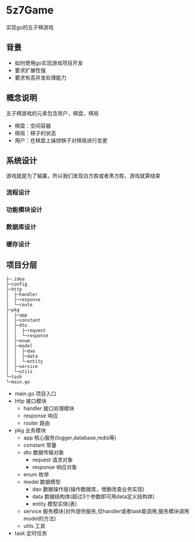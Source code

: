 # 5z7Game
实现go的五子棋游戏

## 背景
- 如何使用go实现游戏项目开发
- 要求扩展性强
- 要求有高并发处理能力


## 概念说明
五子棋游戏的元素包含用户，棋盘，棋局
- 棋盘：空间容器
- 棋局：棋子的状态
- 用户：在棋盘上操控棋子对棋局进行变更

## 系统设计
游戏就是为了输赢，所以我们发现白方胜或者黑方胜，游戏就算结束
### 流程设计

### 功能模块设计

### 数据库设计

### 缓存设计

## 项目分层
```
├─.idea
├─config
├─http
│  ├─handler
│  ├─response
│  └─route
├─pkg
│  ├─app
│  ├─constant
│  ├─dto
│  │  ├─request
│  │  └─response
│  ├─enum
│  ├─model
│  │  ├─dao
│  │  ├─data
│  │  └─entity
│  ├─service
│  └─utils
└─task
└─main.go
```

- main.go 项目入口
- http 接口模块
    - handler 接口处理模块
    - response 响应
    - router 路由
- pkg 业务模块
    - app 核心服务(logger,database,redis等)
    - constant 常量
    - dto 数据传输对象
        - request 请求对象
        - response 响应对象
    - enum 枚举
    - model 数据模型
        - dao 数据操作层(操作数据库，增删改查业务实现)
        - data 数据结构体(超过3个参数即可用data定义结构体)
        - entity 模型实体(表)
    - service 服务模块(对外提供服务,仅handler或者task能调用,服务模块调用model的方法)
    - utils 工具
- task 定时任务

